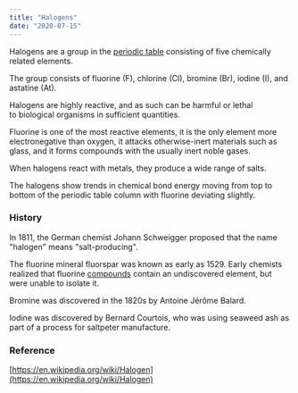 ```yaml
---
title: "Halogens"
date: "2020-07-15"
---
```


Halogens are a group in the [periodic table](http://periodi) consisting of five chemically related elements.

The group consists of fluorine (F), chlorine (Cl), bromine (Br), iodine (I), and astatine (At).

Halogens are highly reactive, and as such can be harmful or lethal to biological organisms in sufficient quantities.

Fluorine is one of the most reactive elements, it is the only element more electronegative than oxygen, it attacks otherwise-inert materials such as glass, and it forms compounds with the usually inert noble gases. 

When halogens react with metals, they produce a wide range of salts.

The halogens show trends in chemical bond energy moving from top to bottom of the periodic table column with fluorine deviating slightly.

### History

In 1811, the German chemist Johann Schweigger proposed that the name "halogen" means "salt-producing".

The fluorine mineral fluorspar was known as early as 1529. Early chemists realized that fluorine [compounds](https://chemistdictionary.com/compound/) contain an undiscovered element, but were unable to isolate it. 

Bromine was discovered in the 1820s by Antoine Jérôme Balard.

Iodine was discovered by Bernard Courtois, who was using seaweed ash as part of a process for saltpeter manufacture. 

### Reference

[https://en.wikipedia.org/wiki/Halogen](https://en.wikipedia.org/wiki/Halogen)

